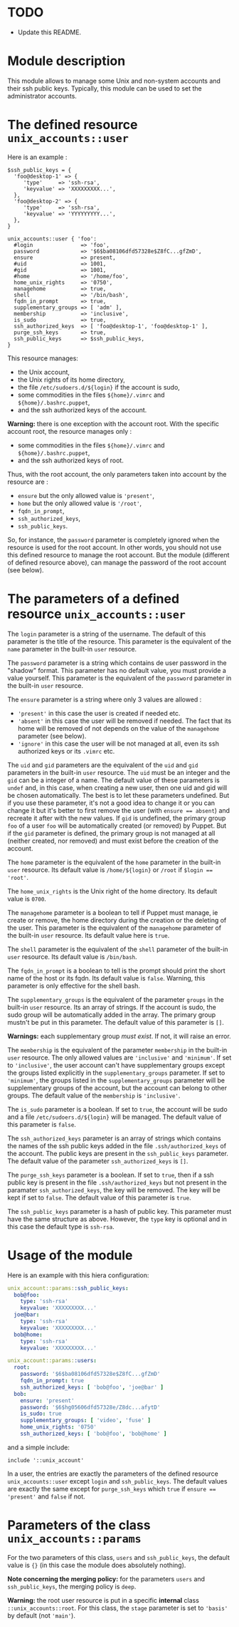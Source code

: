 # TODO

* Update this README.


# Module description

This module allows to manage some Unix and non-system
accounts and their ssh public keys. Typically, this module
can be used to set the administrator accounts.




# The defined resource `unix_accounts::user`

Here is an example :

```puppet
$ssh_public_keys = {
  'foo@desktop-1' => {
     'type'     => 'ssh-rsa',
     'keyvalue' => 'XXXXXXXXX...',
  },
  'foo@desktop-2' => {
     'type'     => 'ssh-rsa',
     'keyvalue' => 'YYYYYYYYY...',
  },
}

unix_accounts::user { 'foo':
  #login               => 'foo',
  password             => '$6$ba08106dfd57328e$Z8fC...gfZmD',
  ensure               => present,
  #uid                 => 1001,
  #gid                 => 1001,
  #home                => '/home/foo',
  home_unix_rights     => '0750',
  managehome           => true,
  shell                => '/bin/bash',
  fqdn_in_prompt       => true,
  supplementary_groups => [ 'adm' ],
  membership           => 'inclusive',
  is_sudo              => true,
  ssh_authorized_keys  => [ 'foo@desktop-1', 'foo@desktop-1' ],
  purge_ssh_keys       => true,
  ssh_public_keys      => $ssh_public_keys,
}
```

This resource manages:

- the Unix account,
- the Unix rights of its home directory,
- the file `/etc/sudoers.d/${login}` if the account is sudo,
- some commodities in the files `${home}/.vimrc` and `${home}/.bashrc.puppet`,
- and the ssh authorized keys of the account.

**Warning:** there is one exception with the account root.
With the specific account root, the resource manages only :

- some commodities in the files `${home}/.vimrc` and `${home}/.bashrc.puppet`,
- and the ssh authorized keys of root.

Thus, with the root account, the only parameters taken into account
by the resource are :

- `ensure` but the only allowed value is `'present'`,
- `home` but the only allowed value is `'/root'`,
- `fqdn_in_prompt`,
- `ssh_authorized_keys`,
- `ssh_public_keys`.

So, for instance, the `password` parameter is completely
ignored when the resource is used for the root account. In
other words, you should not use this defined resource to
manage the root account. But the module (different of
defined resource above), can manage the password of the root
account (see below).




# The parameters of a defined resource `unix_accounts::user`

The `login` parameter is a string of the username. The
default of this parameter is the title of the resource.
This parameter is the equivalent of the `name` parameter
in the built-in `user` resource.

The `password` parameter is a string which contains de
user password in the "shadow" format. This parameter
has no default value, you must provide a value yourself.
This parameter is the equivalent of the `password` parameter
in the built-in `user` resource.

The `ensure` parameter is a string where only 3 values
are allowed :

- `'present'` in this case the user is created if needed etc.
- `'absent'` in this case the user will be removed if needed.
  The fact that its home will be removed of not depends on
  the value of the `managehome` parameter (see below).
- `'ignore'` in this case the user will be not managed at
  all, even its ssh authorized keys or its `.vimrc` etc.

The `uid` and `gid` parameters are the equivalent of the
`uid` and `gid` parameters in the built-in `user` resource.
The `uid` must be an integer and the `gid` can be a integer
of a name. The default value of these parameters is `undef`
and, in this case, when creating a new user, then one uid
and gid will be chosen automatically. The best is to let
these parameters undefined. But if you use these parameter,
it's not a good idea to change it or you can change it but
it's better to first remove the user (with `ensure ==
absent`) and recreate it after with the new values. If `gid`
is undefined, the primary group `foo` of a user `foo` will
be automatically created (or removed) by Puppet. But if the
`gid` parameter is defined, the primary group is not managed
at all (neither created, nor removed) and must exist before
the creation of the account.

The `home` parameter is the equivalent of the `home`
parameter in the built-in `user` resource. Its default value
is `/home/${login}` or `/root` if `$login == 'root'`.

The `home_unix_rights` is the Unix right of the home
directory. Its default value is `0700`.

The `managehome` parameter is a boolean to tell if Puppet
must manage, ie create or remove, the home directory during
the creation or the deleting of the user. This parameter
is the equivalent of the `managehome` parameter of the
built-in `user` resource. Its default value here is `true`.

The `shell` parameter is the equivalent of the `shell`
parameter of the built-in `user` resource. Its default
value is `/bin/bash`.

The `fqdn_in_prompt` is a boolean to tell is the prompt
should print the short name of the host or its fqdn.
Its default value is `false`. Warning, this parameter
is only effective for the shell bash.

The `supplementary_groups` is the equivalent of the
parameter `groups` in the built-in `user` resource.
Its an array of strings. If the account is sudo, the
sudo group will be automatically added in the array.
The primary group mustn't be put in this parameter.
The default value of this parameter is `[]`.

**Warnings:** each supplementary group *must exist*. If not,
it will raise an error.

The `membership` is the equivalent of the parameter
`membership` in the built-in `user` resource. The
only allowed values are `'inclusive'` and `'minimum'`.
If set to `'inclusive'`, the user account can't have
supplementary groups except the groups listed explicitly
in the `supplementary_groups` parameter. If set to
`'minimum'`, the groups listed in the `supplementary_groups`
parameter will be supplementary groups of the account,
but the account can belong to other groups. The default
value of the `membership` is `'inclusive'`.

The `is_sudo` parameter is a boolean. If set to `true`,
the account will be sudo and a file `/etc/sudoers.d/${login}`
will be managed. The default value of this parameter
is `false`.

The `ssh_authorized_keys` parameter is an array of strings
which contains the names of the ssh public keys added in
the file `.ssh/authorized_keys` of the account. The public keys
are present in the `ssh_public_keys` parameter. The default
value of the parameter `ssh_authorized_keys` is `[]`.

The `purge_ssh_keys` parameter is a boolean. If set to
`true`, then if a ssh public key is present in the file
`.ssh/authorized_keys` but not present in the paramater
`ssh_authorized_keys`, the key will be removed. The key will
be kept if set to `false`. The default value of this
parameter is `true`.

The `ssh_public_keys` parameter is a hash of public key.
This parameter must have the same structure as above.
However, the `type` key is optional and in this case the
default type is `ssh-rsa`.




# Usage of the module

Here is an example with this hiera configuration:

```yaml
unix_account::params::ssh_public_keys:
  bob@foo:
    type: 'ssh-rsa'
    keyvalue: 'XXXXXXXXX...'
  joe@bar:
    type: 'ssh-rsa'
    keyvalue: 'XXXXXXXXX...'
  bob@home:
    type: 'ssh-rsa'
    keyvalue: 'XXXXXXXXX...'

unix_account::params::users:
  root:
    password: '$6$ba08106dfd57328e$Z8fC...gfZmD'
    fqdn_in_prompt: true
    ssh_authorized_keys: [ 'bob@foo', 'joe@bar' ]
  bob:
    ensure: 'present'
    password: '$6$hg05606dfd57328e/Z8dc...afytD'
    is_sudo: true
    supplementary_groups: [ 'video', 'fuse' ]
    home_unix_rights: '0750'
    ssh_authorized_keys: [ 'bob@foo', 'bob@home' ]
```

and a simple include:

```puppet
include '::unix_account'
```

In a user, the entries are exactly the parameters of the
defined resource `unix_accounts::user` except `login` and
`ssh_public_keys`. The default values are exactly the same
except for `purge_ssh_keys` which `true` if `ensure ==
'present'` and `false` if not.




# Parameters of the class `unix_accounts::params`

For the two parameters of this class, `users` and
`ssh_public_keys`, the default value is `{}` (in
this case the module does absolutely nothing).

**Note concerning the merging policy:** for the parameters
`users` and `ssh_public_keys`, the merging policy is `deep`.

**Warning:** the root user resource is put in a specific
**internal** class `::unix_accounts::root`. For this class,
the `stage` parameter is set to `'basis'` by default (not
`'main'`).


